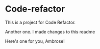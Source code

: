 # Code-refactor

This is a project for Code Refactor.

Another one.
I made changes to this readme

Here's one for you, Ambrose!